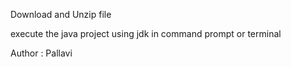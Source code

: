 Download and Unzip file

execute the java project using jdk in command prompt or terminal

Author : Pallavi
